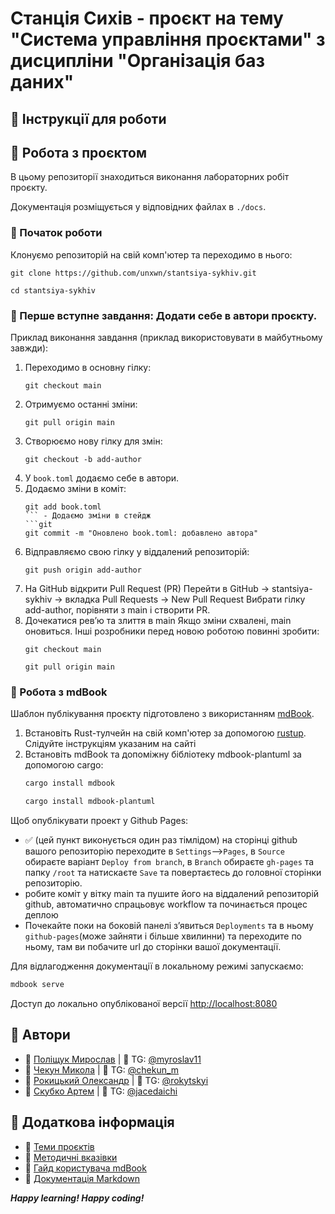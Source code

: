 
# Станція Сихів - проєкт на тему "Система управління проєктами" з дисципліни "Організація баз даних"  

## 📌 Інструкції для роботи

## 📂 Робота з проєктом

В цьому репозиторії знаходиться виконання лабораторних робіт проєкту. 

Документація розміщується у відповідних файлах в ```./docs```.

### 🚀 Початок роботи
Клонуємо репозиторій на свій комп'ютер та переходимо в нього:
   ```git
   git clone https://github.com/unxwn/stantsiya-sykhiv.git
   ```
   ```git
   cd stantsiya-sykhiv
   ```

### 📝 Перше вступне завдання: Додати себе в автори проєкту.
Приклад виконання завдання (приклад використовувати в майбутньому завжди): 
1. Переходимо в основну гілку:
    ```git 
    git checkout main
    ``` 
2.  Отримуємо останні зміни:
    ```git
    git pull origin main
    ``` 
3.  Створюємо нову гілку для змін:
    ```git 
    git checkout -b add-author
    ```
4. У `book.toml` додаємо себе в автори.
5.  Додаємо зміни в коміт:
    ```git
    git add book.toml
    ``` - Додаємо зміни в стейдж
    ```git
    git commit -m "Оновлено book.toml: добавлено автора"
    ``` 
6.  Відправляємо свою гілку у віддалений репозиторій:
    ```git 
    git push origin add-author
    ``` 
7. На GitHub відкрити Pull Request (PR)
Перейти в GitHub → stantsiya-sykhiv → вкладка Pull Requests → New Pull Request
Вибрати гілку add-author, порівняти з main і створити PR.
8. Дочекатися рев’ю та злиття в main
   Якщо зміни схвалені, main оновиться.
   Інші розробники перед новою роботою повинні зробити:
   ```git
   git checkout main
   ```
   ```git
   git pull origin main
   ```

### 📔 Робота з mdBook

Шаблон публікування проєкту підготовлено з використанням [mdBook](https://github.com/rust-lang/mdBook).

1. Встановіть Rust-тулчейн на свій комп'ютер за допомогою [rustup](https://rustup.rs). Слідуйте інструкціям указаним на сайті
2. Встановіть mdBook та допоміжну бібліотеку mdbook-plantuml за допомогою cargo:
    ```sh
   cargo install mdbook
   ```
   ```sh
   cargo install mdbook-plantuml
   ```

Щоб опублікувати проект у Github Pages:
  - ✅ (цей пункт виконується один раз тімлідом) на сторінці github вашого репозиторію переходите в ```Settings```-->```Pages```, в ```Source``` обираєте варіант ```Deploy from branch```, в ```Branch``` обираєте ```gh-pages``` та папку ```/root``` та натискаєте ```Save``` та повертаєтесь до головної сторінки репозиторію.
  - робите коміт у вітку main та пушите його на віддалений репозиторій github, автоматично спрацьовує  workflow та починається процес деплою
  - Почекайте поки на боковій панелі зʼявиться ```Deployments``` та в ньому ```github-pages```(може зайняти і більше хвилинни) та переходите по ньому, там ви побачите url до сторінки вашої документації.

Для відлагодження документації в локальному режимі запускаємо:
   ```sh
   mdbook serve
   ```

Доступ до локально опублікованої версії [http://localhost:8080](http://localhost:8080)

## 👥 Автори
- 🌸 [Поліщук Мирослав](https://github.com/unxwn) | 📩 TG: [@myroslav11](https://t.me/myroslav11)  
- 💠 [Чекун Микола](https://github.com/chekunm) | 📩 TG: [@chekun_m](https://t.me/chekun_m)  
- 💠 [Рокицький Олександр](https://github.com/rokytskyii) | 📩 TG: [@rokytskyi](https://t.me/@rokytskyi)  
- 💠 [Скубко Артем](https://github.com/jacedaichi) | 📩 TG: [@jacedaichi](https://t.me/@jacedaichi)  

## 📌 Додаткова інформація

- 📜 [Теми проєктів](./guidelines/themes.md)
- 📖 [Методичні вказівки](./guidelines/guidelines.md)
- 📔 [Гайд користувача mdBook](https://rust-lang.github.io/mdBook/)
- 📄 [Документація Markdown](https://theme-hope.vuejs.press/cookbook/markdown/)

***Happy learning! Happy coding!*** 
